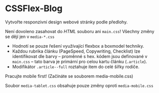 # CSSFlex-Blog

Vytvořte responzivní design webové stránky podle předlohy.

Není dovoleno zasahovat do *HTML* souboru ani `main.css`! Všechny změny se dějí jen v `media-*.css`

- Hodnotí se pouze řešení využívající flexbox a boxmodel techniky.
- Každou rubrika článku (PageSpeed, Copywriting, Checklist) lze identifikovat dle barvy – proměnné s hex. kódem jsou definované v `main.css` – tato barva je primární pro celou kartu článku (`.article`).
- Modifikátor `.article--full` roztahuje item do celé šířky rodiče.

Pracujte mobile first! (Začínáte se souborem media-mobile.css)

Soubor `media-tablet.css` obsahuje pouze změny oproti `media-mobile.css`
